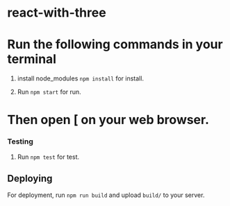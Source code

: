 # react-with-three
# Run the following commands in your terminal

1. install node_modules `npm install` for install.

1. Run `npm start` for run.

# Then open [ on your web browser.

### Testing

1. Run `npm test` for test.

## Deploying

For deployment, run `npm run build` and upload `build/` to your server.
